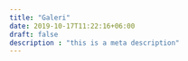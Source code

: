 ```yaml
---
title: "Galeri"
date: 2019-10-17T11:22:16+06:00
draft: false
description : "this is a meta description"
---
```


